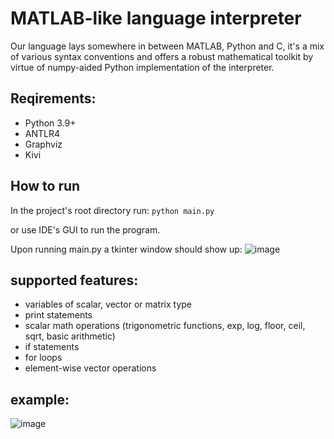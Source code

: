 # MATLAB-like language interpreter

Our language lays somewhere in between MATLAB, Python and C, it's a mix of various syntax conventions and offers a robust mathematical toolkit by virtue of numpy-aided Python implementation of the interpreter.

## Reqirements:
- Python 3.9+
- ANTLR4
- Graphviz
- Kivi

## How to run
In the project's root directory run:
`python main.py`

or use IDE's GUI to run the program.

Upon running main.py a tkinter window should show up:
![image](https://github.com/piotr-bledowski/MATLAB_like_language_interpreter/assets/63125128/b160356d-14f7-42b9-93eb-dd89e9bbe65a)


## supported features:
- variables of scalar, vector or matrix type
- print statements
- scalar math operations (trigonometric functions, exp, log, floor, ceil, sqrt, basic arithmetic)
- if statements
- for loops
- element-wise vector operations

## example:
![image](https://github.com/piotr-bledowski/MATLAB_like_language_interpreter/assets/63125128/076e3407-14c1-42a7-98ea-46ed6be1f538)
